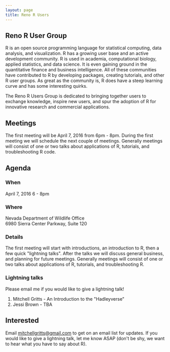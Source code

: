 ```yaml
---
layout: page
title: Reno R Users
---
```


## Reno R User Group

R is an open source programming language for statistical computing, data analysis, and visualization. R has a growing user base and an active development community. R is used in academia, computational biology, applied statistics, and data science. It is even gaining ground in the quantitative finance and business intelligence. All of these communities have contributed to R by developing packages, creating tutorials, and other R user groups. As great as the community is, R does have a steep learning curve and has some interesting quirks.

The Reno R Users Group is dedicated to bringing together users to exchange knowledge, inspire new users, and spur the adoption of R for innovative research and commercial applications.

## Meetings

The first meeting will be April 7, 2016 from 6pm - 8pm. During the first meeting we will schedule the next couple of meetings. Generally meetings will consist of one or two talks about applications of R, tutorials, and troubleshooting R code.

## Agenda

### When  
April 7, 2016 6 - 8pm

### Where  
Nevada Department of Wildlife Office  
6980 Sierra Center Parkway, Suite 120

### Details
The first meeting will start with introductions, an introduction to R, then a few quick "lightning talks". After the talks we will discuss general business, and planning for future meetings. Generally meetings will consist of one or two talks about applications of R, tutorials, and troubleshooting R.

### Lightning talks

Please email me if you would like to give a lightning talk!

1. Mitchell Gritts - An Introduction to the "Hadleyverse"
2. Jessi Brown - TBA

## Interested

Email mitchellgritts@gmail.com to get on an email list for updates. If you would like to give a lightning talk, let me know ASAP (don't be shy, we want to hear what you have to say about R).
